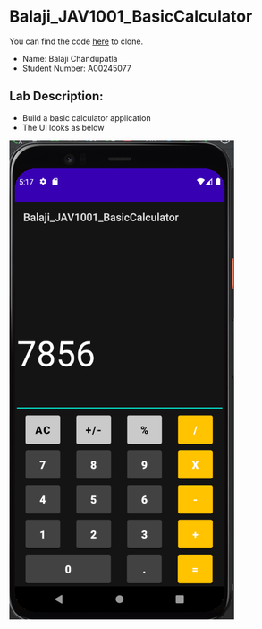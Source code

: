 # Balaji_JAV1001_BasicCalculator

You can find the code [here](https://github.com/balajic19/Balaji_JAV1001_BasicCalculator.git) to clone.

-  Name: Balaji Chandupatla  
-  Student Number: A00245077  

## Lab Description:  
- Build a basic calculator application 
- The UI looks as below

<!-- ![scorekeeperSample](https://user-images.githubusercontent.com/64312736/138486780-ace9768f-9369-4649-be7f-b29c803d19d5.png) -->
![scorekeeperSample](BasicCalculator.png)